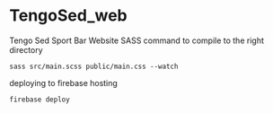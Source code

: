 # TengoSed_web
Tengo Sed Sport Bar Website
SASS command to compile to the right directory
```
sass src/main.scss public/main.css --watch
```
deploying to firebase hosting
```
firebase deploy
```
